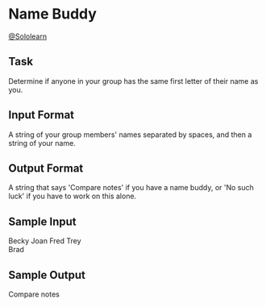 # Name Buddy

[@Sololearn](sololearn.com)

## Task

Determine if anyone in your group has the same first letter of their name as you.

## Input Format

A string of your group members' names separated by spaces, and then a string of your name.

## Output Format

A string that says 'Compare notes' if you have a name buddy, or 'No such luck' if you have to work on this alone.

## Sample Input

Becky Joan Fred Trey  
Brad

## Sample Output

Compare notes

